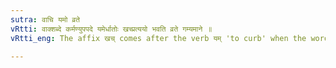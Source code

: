 ```yaml
---
sutra: वाचि यमो व्रते
vRtti: वाक्शब्दे कर्मण्युपपदे यमेर्धातोः खच्प्रत्ययो भवति व्रते गम्यमाने ॥
vRtti_eng: The affix खच् comes after the verb यम् 'to curb' when the word वाक् 'speech' is in composition with it as object, and the sense indicated is that of a vow.

---
```

